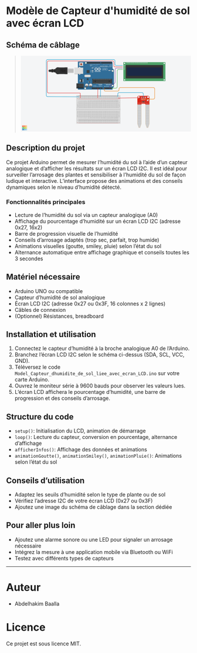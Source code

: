 # Modèle de Capteur d'humidité de sol avec écran LCD

## Schéma de câblage
> ![Schéma du circuit complet](humidite-de-sol-avec-LCD.png)

## Description du projet

Ce projet Arduino permet de mesurer l’humidité du sol à l’aide d’un capteur analogique et d’afficher les résultats sur un écran LCD I2C. Il est idéal pour surveiller l’arrosage des plantes et sensibiliser à l’humidité du sol de façon ludique et interactive. L’interface propose des animations et des conseils dynamiques selon le niveau d’humidité détecté.

### Fonctionnalités principales
- Lecture de l’humidité du sol via un capteur analogique (A0)
- Affichage du pourcentage d’humidité sur un écran LCD I2C (adresse 0x27, 16x2)
- Barre de progression visuelle de l’humidité
- Conseils d’arrosage adaptés (trop sec, parfait, trop humide)
- Animations visuelles (goutte, smiley, pluie) selon l’état du sol
- Alternance automatique entre affichage graphique et conseils toutes les 3 secondes

## Matériel nécessaire
- Arduino UNO ou compatible
- Capteur d’humidité de sol analogique
- Écran LCD I2C (adresse 0x27 ou 0x3F, 16 colonnes x 2 lignes)
- Câbles de connexion
- (Optionnel) Résistances, breadboard


## Installation et utilisation
1. Connectez le capteur d’humidité à la broche analogique A0 de l’Arduino.
2. Branchez l’écran LCD I2C selon le schéma ci-dessus (SDA, SCL, VCC, GND).
3. Téléversez le code `Model_Capteur_dhumidite_de_sol_liee_avec_ecran_LCD.ino` sur votre carte Arduino.
4. Ouvrez le moniteur série à 9600 bauds pour observer les valeurs lues.
5. L’écran LCD affichera le pourcentage d’humidité, une barre de progression et des conseils d’arrosage.

## Structure du code
- `setup()`: Initialisation du LCD, animation de démarrage
- `loop()`: Lecture du capteur, conversion en pourcentage, alternance d’affichage
- `afficherInfos()`: Affichage des données et animations
- `animationGoutte()`, `animationSmiley()`, `animationPluie()`: Animations selon l’état du sol

## Conseils d’utilisation
- Adaptez les seuils d’humidité selon le type de plante ou de sol
- Vérifiez l’adresse I2C de votre écran LCD (0x27 ou 0x3F)
- Ajoutez une image du schéma de câblage dans la section dédiée

## Pour aller plus loin
- Ajoutez une alarme sonore ou une LED pour signaler un arrosage nécessaire
- Intégrez la mesure à une application mobile via Bluetooth ou WiFi
- Testez avec différents types de capteurs

---

# Auteur

- Abdelhakim Baalla

# Licence

Ce projet est sous licence MIT.
